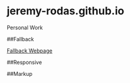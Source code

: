 # jeremy-rodas.github.io
Personal Work

##Fallback

[Fallback Webpage](jeremy-rodas.github.io/fallback-project/index_fallback.html)

##Responsive

##Markup

